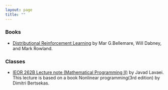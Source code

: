 ```yaml
---
layout: page
title: ""
---
```


### Books
- [Distributional Reinforcement Learning](./assets/DistributionalRL_BOOK.pdf) by Mar G.Bellemare, Will Dabney, and Mark Rowland.

### Classes
- [IEOR 262B Lecture note (Mathematical Programming II)](./assets/IEOR262B_LECNOTE.pdf) by Javad Lavaei. This lecture is based on a book Nonlinear programming(3rd edition) by Dimitri Bertsekas.
